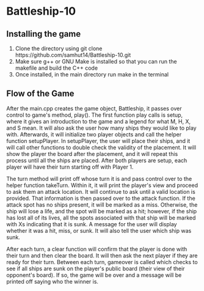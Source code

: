 # Battleship-10
<h2> Installing the game </h2>
<ol>
  <li> Clone the directory using git clone https://github.com/samhut14/Battleship-10.git
  <li> Make sure g++ or GNU Make is installed so that you can run the makefile and build the C++ code</li>
  <li> Once installed, in the main directory run make in the terminal </li>
</ol>
<h2> Flow of the Game </h2>
  
  <p>After the main.cpp creates the game object, Battleship, it passes over control to game's method, play(). The first function play calls is setup, where it gives an introduction to the game and a legend for what M, H, X, and S mean. It will also ask the user how many ships they would like to play with. Afterwards, it will initialize two player objects and call the helper function setupPlayer. In setupPlayer, the user will place their ships, and it will call other functions to double check the validity of the placement. It will show the player the board after the placement, and it will repeat this process until all the ships are placed. After both players are setup, each player will have their turn starting off with Player 1.</p>
  
  <p>The turn method will print off whose turn it is and pass control over to the helper function takeTurn. Within it, it will print the player's view and proceed to ask them an attack location. It will continue to ask until a valid location is provided. That information is then passed over to the attack function. If the attack spot has no ships present, it will be marked as a miss. Otherwise, the ship will lose a life, and the spot will be marked as a hit; however, if the ship has lost all of its lives, all the spots associated with that ship will be marked with Xs indicating that it is sunk. A message for the user will display whether it was a hit, miss, or sunk. It will also tell the user which ship was sunk. </p>
    
  <p>After each turn, a clear function will confirm that the player is done with their turn and then clear the board. It will then ask the next player if they are ready for their turn. Between each turn, gameover is called which checks to see if all ships are sunk on the player's public board (their view of their opponent's board). If so, the game will be over and a message will be printed off saying who the winner is. </p>

